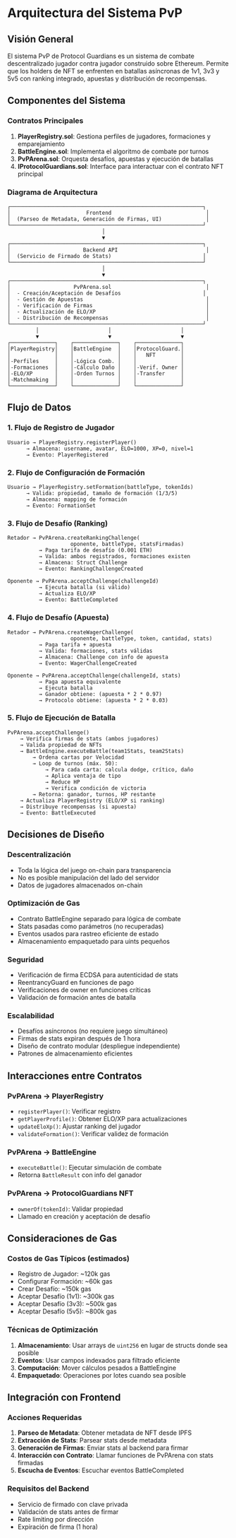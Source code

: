 # Arquitectura del Sistema PvP

## Visión General

El sistema PvP de Protocol Guardians es un sistema de combate descentralizado jugador contra jugador construido sobre Ethereum. Permite que los holders de NFT se enfrenten en batallas asíncronas de 1v1, 3v3 y 5v5 con ranking integrado, apuestas y distribución de recompensas.

## Componentes del Sistema

### Contratos Principales

1. **PlayerRegistry.sol**: Gestiona perfiles de jugadores, formaciones y emparejamiento
2. **BattleEngine.sol**: Implementa el algoritmo de combate por turnos
3. **PvPArena.sol**: Orquesta desafíos, apuestas y ejecución de batallas
4. **IProtocolGuardians.sol**: Interface para interactuar con el contrato NFT principal

### Diagrama de Arquitectura

```
┌─────────────────────────────────────────────────────────────┐
│                        Frontend                              │
│  (Parseo de Metadata, Generación de Firmas, UI)              │
└─────────────────────────────────────────────────────────────┘
                              │
                              ▼
┌─────────────────────────────────────────────────────────────┐
│                       Backend API                            │
│  (Servicio de Firmado de Stats)                             │
└─────────────────────────────────────────────────────────────┘
                              │
                              ▼
┌─────────────────────────────────────────────────────────────┐
│                    PvPArena.sol                              │
│  - Creación/Aceptación de Desafíos                          │
│  - Gestión de Apuestas                                       │
│  - Verificación de Firmas                                    │
│  - Actualización de ELO/XP                                   │
│  - Distribución de Recompensas                               │
└─────────────────────────────────────────────────────────────┘
         │                      │                      │
         ▼                      ▼                      ▼
┌──────────────┐    ┌──────────────┐    ┌──────────────┐
│PlayerRegistry│    │BattleEngine  │    │ProtocolGuard.│
│              │    │              │    │   NFT        │
│-Perfiles     │    │-Lógica Comb. │    │              │
│-Formaciones  │    │-Cálculo Daño │    │-Verif. Owner │
│-ELO/XP       │    │-Orden Turnos │    │-Transfer     │
│-Matchmaking  │    │              │    │              │
└──────────────┘    └──────────────┘    └──────────────┘
```

## Flujo de Datos

### 1. Flujo de Registro de Jugador

```
Usuario → PlayerRegistry.registerPlayer()
      → Almacena: username, avatar, ELO=1000, XP=0, nivel=1
      → Evento: PlayerRegistered
```

### 2. Flujo de Configuración de Formación

```
Usuario → PlayerRegistry.setFormation(battleType, tokenIds)
      → Valida: propiedad, tamaño de formación (1/3/5)
      → Almacena: mapping de formación
      → Evento: FormationSet
```

### 3. Flujo de Desafío (Ranking)

```
Retador → PvPArena.createRankingChallenge(
                    oponente, battleType, statsFirmadas)
          → Paga tarifa de desafío (0.001 ETH)
          → Valida: ambos registrados, formaciones existen
          → Almacena: Struct Challenge
          → Evento: RankingChallengeCreated
          
Oponente → PvPArena.acceptChallenge(challengeId)
          → Ejecuta batalla (si válido)
          → Actualiza ELO/XP
          → Evento: BattleCompleted
```

### 4. Flujo de Desafío (Apuesta)

```
Retador → PvPArena.createWagerChallenge(
                    oponente, battleType, token, cantidad, stats)
          → Paga tarifa + apuesta
          → Valida: formaciones, stats válidas
          → Almacena: Challenge con info de apuesta
          → Evento: WagerChallengeCreated
          
Oponente → PvPArena.acceptChallenge(challengeId, stats)
          → Paga apuesta equivalente
          → Ejecuta batalla
          → Ganador obtiene: (apuesta * 2 * 0.97)
          → Protocolo obtiene: (apuesta * 2 * 0.03)
```

### 5. Flujo de Ejecución de Batalla

```
PvPArena.acceptChallenge()
    → Verifica firmas de stats (ambos jugadores)
    → Valida propiedad de NFTs
    → BattleEngine.executeBattle(team1Stats, team2Stats)
        → Ordena cartas por Velocidad
        → Loop de turnos (máx. 50):
            → Para cada carta: calcula dodge, crítico, daño
            → Aplica ventaja de tipo
            → Reduce HP
            → Verifica condición de victoria
        → Retorna: ganador, turnos, HP restante
    → Actualiza PlayerRegistry (ELO/XP si ranking)
    → Distribuye recompensas (si apuesta)
    → Evento: BattleExecuted
```

## Decisiones de Diseño

### Descentralización

- Toda la lógica del juego on-chain para transparencia
- No es posible manipulación del lado del servidor
- Datos de jugadores almacenados on-chain

### Optimización de Gas

- Contrato BattleEngine separado para lógica de combate
- Stats pasadas como parámetros (no recuperadas)
- Eventos usados para rastreo eficiente de estado
- Almacenamiento empaquetado para uints pequeños

### Seguridad

- Verificación de firma ECDSA para autenticidad de stats
- ReentrancyGuard en funciones de pago
- Verificaciones de owner en funciones críticas
- Validación de formación antes de batalla

### Escalabilidad

- Desafíos asíncronos (no requiere juego simultáneo)
- Firmas de stats expiran después de 1 hora
- Diseño de contrato modular (despliegue independiente)
- Patrones de almacenamiento eficientes

## Interacciones entre Contratos

### PvPArena → PlayerRegistry

- `registerPlayer()`: Verificar registro
- `getPlayerProfile()`: Obtener ELO/XP para actualizaciones
- `updateEloXp()`: Ajustar ranking del jugador
- `validateFormation()`: Verificar validez de formación

### PvPArena → BattleEngine

- `executeBattle()`: Ejecutar simulación de combate
- Retorna `BattleResult` con info del ganador

### PvPArena → ProtocolGuardians NFT

- `ownerOf(tokenId)`: Validar propiedad
- Llamado en creación y aceptación de desafío

## Consideraciones de Gas

### Costos de Gas Típicos (estimados)

- Registro de Jugador: ~120k gas
- Configurar Formación: ~60k gas
- Crear Desafío: ~150k gas
- Aceptar Desafío (1v1): ~300k gas
- Aceptar Desafío (3v3): ~500k gas
- Aceptar Desafío (5v5): ~800k gas

### Técnicas de Optimización

1. **Almacenamiento**: Usar arrays de `uint256` en lugar de structs donde sea posible
2. **Eventos**: Usar campos indexados para filtrado eficiente
3. **Computación**: Mover cálculos pesados a BattleEngine
4. **Empaquetado**: Operaciones por lotes cuando sea posible

## Integración con Frontend

### Acciones Requeridas

1. **Parseo de Metadata**: Obtener metadata de NFT desde IPFS
2. **Extracción de Stats**: Parsear stats desde metadata
3. **Generación de Firmas**: Enviar stats al backend para firmar
4. **Interacción con Contrato**: Llamar funciones de PvPArena con stats firmadas
5. **Escucha de Eventos**: Escuchar eventos BattleCompleted

### Requisitos del Backend

- Servicio de firmado con clave privada
- Validación de stats antes de firmar
- Rate limiting por dirección
- Expiración de firma (1 hora)
